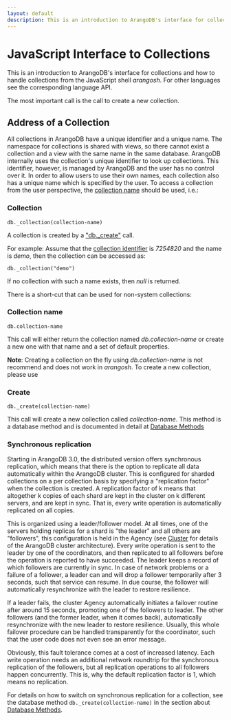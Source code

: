 ```yaml
---
layout: default
description: This is an introduction to ArangoDB's interface for collections and how to handlecollections from the JavaScript shell arangosh
---
```

JavaScript Interface to Collections
===================================

This is an introduction to ArangoDB's interface for collections and how to handle
collections from the JavaScript shell _arangosh_. For other languages see the
corresponding language API.

The most important call is the call to create a new collection.

Address of a Collection
-----------------------

All collections in ArangoDB have a unique identifier and a unique
name. The namespace for collections is shared with views, so there cannot exist
a collection and a view with the same name in the same database. ArangoDB
internally uses the collection's unique identifier to look up collections. This
identifier, however, is managed by ArangoDB and the user has no control over it.
In order to allow users to use their own names, each collection also has a
unique name which is specified by the user. To access a collection from the user
perspective, the [collection name](appendix-glossary.html#collection-name)
should be used, i.e.:

### Collection
`db._collection(collection-name)`

A collection is created by a ["db._create"](data-modeling-collections-database-methods.html) call.

For example: Assume that the [collection identifier](appendix-glossary.html#collection-identifier) is *7254820* and the name is
*demo*, then the collection can be accessed as:

    db._collection("demo")

If no collection with such a name exists, then *null* is returned.

There is a short-cut that can be used for non-system collections:

### Collection name
`db.collection-name`

This call will either return the collection named *db.collection-name* or create
a new one with that name and a set of default properties.

**Note**: Creating a collection on the fly using *db.collection-name* is
not recommend and does not work in _arangosh_. To create a new collection, please
use

### Create
`db._create(collection-name)`

This call will create a new collection called *collection-name*.
This method is a database method and is documented in detail at [Database Methods](data-modeling-collections-database-methods.html#create)

### Synchronous replication

Starting in ArangoDB 3.0, the distributed version offers synchronous
replication, which means that there is the option to replicate all data
automatically within the ArangoDB cluster. This is configured for sharded
collections on a per collection basis by specifying a "replication factor"
when the collection is created. A replication factor of k means that 
altogether k copies of each shard are kept in the cluster on k different
servers, and are kept in sync. That is, every write operation is automatically
replicated on all copies.

This is organized using a leader/follower model. At all times, one of the
servers holding replicas for a shard is "the leader" and all others
are "followers", this configuration is held in the Agency (see 
[Cluster](architecture-deployment-modes-cluster.html) for details of the ArangoDB
cluster architecture). Every write operation is sent to the leader
by one of the coordinators, and then replicated to all followers
before the operation is reported to have succeeded. The leader keeps
a record of which followers are currently in sync. In case of network
problems or a failure of a follower, a leader can and will drop a follower 
temporarily after 3 seconds, such that service can resume. In due course,
the follower will automatically resynchronize with the leader to restore
resilience.

If a leader fails, the cluster Agency automatically initiates a failover
routine after around 15 seconds, promoting one of the followers to
leader. The other followers (and the former leader, when it comes back),
automatically resynchronize with the new leader to restore resilience.
Usually, this whole failover procedure can be handled transparently
for the coordinator, such that the user code does not even see an error 
message.

Obviously, this fault tolerance comes at a cost of increased latency.
Each write operation needs an additional network roundtrip for the
synchronous replication of the followers, but all replication operations
to all followers happen concurrently. This is, why the default replication
factor is 1, which means no replication.

For details on how to switch on synchronous replication for a collection,
see the database method `db._create(collection-name)` in the section about 
[Database Methods](data-modeling-collections-database-methods.html#create).
